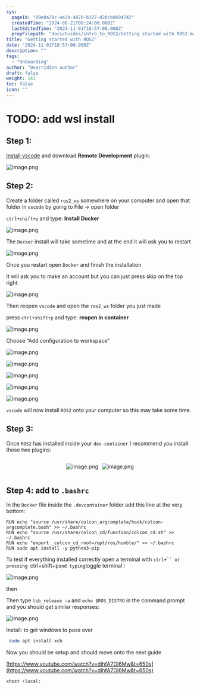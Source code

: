 ```yaml
---
sys:
  pageId: "89e0a78c-4e2b-4070-b327-d28cb0694742"
  createdTime: "2024-08-21T00:24:00.000Z"
  lastEditedTime: "2024-11-01T18:57:00.000Z"
  propFilepath: "docs/Guides/intro_to_ROS2/Getting started with ROS2.md"
title: "Getting started with ROS2"
date: "2024-11-01T18:57:00.000Z"
description: ""
tags:
  - "Onboarding"
author: "Overridden author"
draft: false
weight: 141
toc: false
icon: ""
---
```


# TODO: add wsl install

## Step 1:

[Install vscode](https://code.visualstudio.com/download) and download **Remote Development** plugin:

![image.png](https://prod-files-secure.s3.us-west-2.amazonaws.com/d518164a-d88e-44d1-a4ee-3adb3bd8bce0/efb52993-1881-4a40-b95e-6f020334f022/image.png?X-Amz-Algorithm=AWS4-HMAC-SHA256&X-Amz-Content-Sha256=UNSIGNED-PAYLOAD&X-Amz-Credential=ASIAZI2LB466SZEK3RL3%2F20250306%2Fus-west-2%2Fs3%2Faws4_request&X-Amz-Date=20250306T061146Z&X-Amz-Expires=3600&X-Amz-Security-Token=IQoJb3JpZ2luX2VjEN7%2F%2F%2F%2F%2F%2F%2F%2F%2F%2FwEaCXVzLXdlc3QtMiJGMEQCIFBvqMvcbmZ2%2B41bJmzrZ9S6P5DBzG8V%2BxN2uuQv%2FlszAiBiETkg917QmMdfVhZuaBd3B%2BdJ6oqGyykyINSOyrnb4yr%2FAwgnEAAaDDYzNzQyMzE4MzgwNSIMeBh6%2FlVQkbw33jTCKtwDGOLDVWnkml%2B2J65Wsx0GY59xNrjIpSMRJSFgVNkAYxx31S8BoaXIwUKtzF2clmHrvXaHHHDzbu28F%2BqpfDqQmUmQsdtQpt8WEw7QCOzRK%2FXhP1gKyRWzqPLQlp7p%2Brg5%2FjeohsdET9cLkGhK7r5ttVv7fCvOU7u7FPOEfO8w6aXC1Rcw2e2BYjv3xxyM833H9qWNDsXAUBF%2FJUkjGDb9C9MdFyJFxUXcnkhau9yeUpgOidj68nHbZ7xrcHhlRDz2%2Fz0DxAWVSzmlSSaUTpzb48SI8phQln58oEIu9%2BpAxQlaCVCH1suHwWdAG7s%2F9BKmNutFG5mXKYUDdbt%2BgVMthpNKhrtFRWkZD4Dp6rs06%2FRVqLErjlvC22lIsAWSv%2FDSU9r3vwxSrjgrLq52s%2BZKUWKihIQ13VsuciUejBXJAp1BvMfkinolP5PBqp9KqW06rqEhIsVu%2BOQed2tj2EKOMpwig%2FSrw%2BGkWc2DS8ldE5L1Ldr7IqhsZpCRZh%2BCrHbxXx1u1NPFC4Bf4nxjPABtGtxx2hiodErV%2Bpos8byf9tvZDpVUhQGXZPTlcCoDy0Qd3O6wPFZUcF50wPhLDekkwhrcPy1g675PkdOZoDgKw5Co8MI8USbXoCt%2FNegwivekvgY6pgF4YwPKTgVcWHHUTunGlHolhaBvW%2Ff4fGriPbAZ1oTxc5SkN6FLVv2%2Fbm8GdOUOaAVONDHyF7D2AvHq%2BFFinazX%2FBvmXrb7VR1Iv2axpzM2ZzRgVlQil2t0zBQ%2FWSCGNXEQv0QiUTMgQTE%2F4K0ew%2B6RE%2FiNn8mLPEZmp459zgH9HIg84XXLFcX0EmEZ%2BfdZGwAjM5PdwY3Ap12Mv8fJRTIA520y9dtd&X-Amz-Signature=56c4f73cacc34e55e73791a71ef42b43c622253beb2c870461996cc83b0e9c64&X-Amz-SignedHeaders=host&x-id=GetObject)

## Step 2:

Create a folder called `ros2_ws` somewhere on your computer and open that folder in `vscode` by going to File → open folder 

`ctrl+shift+p` and type: **Install Docker**

![image.png](https://prod-files-secure.s3.us-west-2.amazonaws.com/d518164a-d88e-44d1-a4ee-3adb3bd8bce0/2269dc0e-1cd5-47ff-bceb-c04ad9b2eab0/image.png?X-Amz-Algorithm=AWS4-HMAC-SHA256&X-Amz-Content-Sha256=UNSIGNED-PAYLOAD&X-Amz-Credential=ASIAZI2LB466SZEK3RL3%2F20250306%2Fus-west-2%2Fs3%2Faws4_request&X-Amz-Date=20250306T061146Z&X-Amz-Expires=3600&X-Amz-Security-Token=IQoJb3JpZ2luX2VjEN7%2F%2F%2F%2F%2F%2F%2F%2F%2F%2FwEaCXVzLXdlc3QtMiJGMEQCIFBvqMvcbmZ2%2B41bJmzrZ9S6P5DBzG8V%2BxN2uuQv%2FlszAiBiETkg917QmMdfVhZuaBd3B%2BdJ6oqGyykyINSOyrnb4yr%2FAwgnEAAaDDYzNzQyMzE4MzgwNSIMeBh6%2FlVQkbw33jTCKtwDGOLDVWnkml%2B2J65Wsx0GY59xNrjIpSMRJSFgVNkAYxx31S8BoaXIwUKtzF2clmHrvXaHHHDzbu28F%2BqpfDqQmUmQsdtQpt8WEw7QCOzRK%2FXhP1gKyRWzqPLQlp7p%2Brg5%2FjeohsdET9cLkGhK7r5ttVv7fCvOU7u7FPOEfO8w6aXC1Rcw2e2BYjv3xxyM833H9qWNDsXAUBF%2FJUkjGDb9C9MdFyJFxUXcnkhau9yeUpgOidj68nHbZ7xrcHhlRDz2%2Fz0DxAWVSzmlSSaUTpzb48SI8phQln58oEIu9%2BpAxQlaCVCH1suHwWdAG7s%2F9BKmNutFG5mXKYUDdbt%2BgVMthpNKhrtFRWkZD4Dp6rs06%2FRVqLErjlvC22lIsAWSv%2FDSU9r3vwxSrjgrLq52s%2BZKUWKihIQ13VsuciUejBXJAp1BvMfkinolP5PBqp9KqW06rqEhIsVu%2BOQed2tj2EKOMpwig%2FSrw%2BGkWc2DS8ldE5L1Ldr7IqhsZpCRZh%2BCrHbxXx1u1NPFC4Bf4nxjPABtGtxx2hiodErV%2Bpos8byf9tvZDpVUhQGXZPTlcCoDy0Qd3O6wPFZUcF50wPhLDekkwhrcPy1g675PkdOZoDgKw5Co8MI8USbXoCt%2FNegwivekvgY6pgF4YwPKTgVcWHHUTunGlHolhaBvW%2Ff4fGriPbAZ1oTxc5SkN6FLVv2%2Fbm8GdOUOaAVONDHyF7D2AvHq%2BFFinazX%2FBvmXrb7VR1Iv2axpzM2ZzRgVlQil2t0zBQ%2FWSCGNXEQv0QiUTMgQTE%2F4K0ew%2B6RE%2FiNn8mLPEZmp459zgH9HIg84XXLFcX0EmEZ%2BfdZGwAjM5PdwY3Ap12Mv8fJRTIA520y9dtd&X-Amz-Signature=2d324dfa4bb4129bdd91814bec18fb160f819755780dba9de162eb51df9344c3&X-Amz-SignedHeaders=host&x-id=GetObject)

The `Docker` install will take sometime and at the end it will ask you to restart

![image.png](https://prod-files-secure.s3.us-west-2.amazonaws.com/d518164a-d88e-44d1-a4ee-3adb3bd8bce0/ed233f78-be33-4b1f-b89c-9c346c0e961e/image.png?X-Amz-Algorithm=AWS4-HMAC-SHA256&X-Amz-Content-Sha256=UNSIGNED-PAYLOAD&X-Amz-Credential=ASIAZI2LB466SZEK3RL3%2F20250306%2Fus-west-2%2Fs3%2Faws4_request&X-Amz-Date=20250306T061146Z&X-Amz-Expires=3600&X-Amz-Security-Token=IQoJb3JpZ2luX2VjEN7%2F%2F%2F%2F%2F%2F%2F%2F%2F%2FwEaCXVzLXdlc3QtMiJGMEQCIFBvqMvcbmZ2%2B41bJmzrZ9S6P5DBzG8V%2BxN2uuQv%2FlszAiBiETkg917QmMdfVhZuaBd3B%2BdJ6oqGyykyINSOyrnb4yr%2FAwgnEAAaDDYzNzQyMzE4MzgwNSIMeBh6%2FlVQkbw33jTCKtwDGOLDVWnkml%2B2J65Wsx0GY59xNrjIpSMRJSFgVNkAYxx31S8BoaXIwUKtzF2clmHrvXaHHHDzbu28F%2BqpfDqQmUmQsdtQpt8WEw7QCOzRK%2FXhP1gKyRWzqPLQlp7p%2Brg5%2FjeohsdET9cLkGhK7r5ttVv7fCvOU7u7FPOEfO8w6aXC1Rcw2e2BYjv3xxyM833H9qWNDsXAUBF%2FJUkjGDb9C9MdFyJFxUXcnkhau9yeUpgOidj68nHbZ7xrcHhlRDz2%2Fz0DxAWVSzmlSSaUTpzb48SI8phQln58oEIu9%2BpAxQlaCVCH1suHwWdAG7s%2F9BKmNutFG5mXKYUDdbt%2BgVMthpNKhrtFRWkZD4Dp6rs06%2FRVqLErjlvC22lIsAWSv%2FDSU9r3vwxSrjgrLq52s%2BZKUWKihIQ13VsuciUejBXJAp1BvMfkinolP5PBqp9KqW06rqEhIsVu%2BOQed2tj2EKOMpwig%2FSrw%2BGkWc2DS8ldE5L1Ldr7IqhsZpCRZh%2BCrHbxXx1u1NPFC4Bf4nxjPABtGtxx2hiodErV%2Bpos8byf9tvZDpVUhQGXZPTlcCoDy0Qd3O6wPFZUcF50wPhLDekkwhrcPy1g675PkdOZoDgKw5Co8MI8USbXoCt%2FNegwivekvgY6pgF4YwPKTgVcWHHUTunGlHolhaBvW%2Ff4fGriPbAZ1oTxc5SkN6FLVv2%2Fbm8GdOUOaAVONDHyF7D2AvHq%2BFFinazX%2FBvmXrb7VR1Iv2axpzM2ZzRgVlQil2t0zBQ%2FWSCGNXEQv0QiUTMgQTE%2F4K0ew%2B6RE%2FiNn8mLPEZmp459zgH9HIg84XXLFcX0EmEZ%2BfdZGwAjM5PdwY3Ap12Mv8fJRTIA520y9dtd&X-Amz-Signature=27f5d446a8226c07ebeae115eecbc3ce6cdd407b27e86c51c12281c40820b593&X-Amz-SignedHeaders=host&x-id=GetObject)

Once you restart open `Docker` and finish the installation

It will ask you to make an account but you can just press skip on the top right

![image.png](https://prod-files-secure.s3.us-west-2.amazonaws.com/d518164a-d88e-44d1-a4ee-3adb3bd8bce0/21010ad9-1659-4fd9-9f59-9932a09b2a3d/image.png?X-Amz-Algorithm=AWS4-HMAC-SHA256&X-Amz-Content-Sha256=UNSIGNED-PAYLOAD&X-Amz-Credential=ASIAZI2LB466SZEK3RL3%2F20250306%2Fus-west-2%2Fs3%2Faws4_request&X-Amz-Date=20250306T061146Z&X-Amz-Expires=3600&X-Amz-Security-Token=IQoJb3JpZ2luX2VjEN7%2F%2F%2F%2F%2F%2F%2F%2F%2F%2FwEaCXVzLXdlc3QtMiJGMEQCIFBvqMvcbmZ2%2B41bJmzrZ9S6P5DBzG8V%2BxN2uuQv%2FlszAiBiETkg917QmMdfVhZuaBd3B%2BdJ6oqGyykyINSOyrnb4yr%2FAwgnEAAaDDYzNzQyMzE4MzgwNSIMeBh6%2FlVQkbw33jTCKtwDGOLDVWnkml%2B2J65Wsx0GY59xNrjIpSMRJSFgVNkAYxx31S8BoaXIwUKtzF2clmHrvXaHHHDzbu28F%2BqpfDqQmUmQsdtQpt8WEw7QCOzRK%2FXhP1gKyRWzqPLQlp7p%2Brg5%2FjeohsdET9cLkGhK7r5ttVv7fCvOU7u7FPOEfO8w6aXC1Rcw2e2BYjv3xxyM833H9qWNDsXAUBF%2FJUkjGDb9C9MdFyJFxUXcnkhau9yeUpgOidj68nHbZ7xrcHhlRDz2%2Fz0DxAWVSzmlSSaUTpzb48SI8phQln58oEIu9%2BpAxQlaCVCH1suHwWdAG7s%2F9BKmNutFG5mXKYUDdbt%2BgVMthpNKhrtFRWkZD4Dp6rs06%2FRVqLErjlvC22lIsAWSv%2FDSU9r3vwxSrjgrLq52s%2BZKUWKihIQ13VsuciUejBXJAp1BvMfkinolP5PBqp9KqW06rqEhIsVu%2BOQed2tj2EKOMpwig%2FSrw%2BGkWc2DS8ldE5L1Ldr7IqhsZpCRZh%2BCrHbxXx1u1NPFC4Bf4nxjPABtGtxx2hiodErV%2Bpos8byf9tvZDpVUhQGXZPTlcCoDy0Qd3O6wPFZUcF50wPhLDekkwhrcPy1g675PkdOZoDgKw5Co8MI8USbXoCt%2FNegwivekvgY6pgF4YwPKTgVcWHHUTunGlHolhaBvW%2Ff4fGriPbAZ1oTxc5SkN6FLVv2%2Fbm8GdOUOaAVONDHyF7D2AvHq%2BFFinazX%2FBvmXrb7VR1Iv2axpzM2ZzRgVlQil2t0zBQ%2FWSCGNXEQv0QiUTMgQTE%2F4K0ew%2B6RE%2FiNn8mLPEZmp459zgH9HIg84XXLFcX0EmEZ%2BfdZGwAjM5PdwY3Ap12Mv8fJRTIA520y9dtd&X-Amz-Signature=0ae8285de5bab819520111b0e064418ae22a38a466e458c41783659ceb9b45fb&X-Amz-SignedHeaders=host&x-id=GetObject)

Then reopen `vscode` and open the `ros2_ws` folder you just made

press `ctrl+shift+p` and type: **reopen in container**

![image.png](https://prod-files-secure.s3.us-west-2.amazonaws.com/d518164a-d88e-44d1-a4ee-3adb3bd8bce0/4e93b8c2-41ad-488c-8095-c74205196118/image.png?X-Amz-Algorithm=AWS4-HMAC-SHA256&X-Amz-Content-Sha256=UNSIGNED-PAYLOAD&X-Amz-Credential=ASIAZI2LB466SZEK3RL3%2F20250306%2Fus-west-2%2Fs3%2Faws4_request&X-Amz-Date=20250306T061146Z&X-Amz-Expires=3600&X-Amz-Security-Token=IQoJb3JpZ2luX2VjEN7%2F%2F%2F%2F%2F%2F%2F%2F%2F%2FwEaCXVzLXdlc3QtMiJGMEQCIFBvqMvcbmZ2%2B41bJmzrZ9S6P5DBzG8V%2BxN2uuQv%2FlszAiBiETkg917QmMdfVhZuaBd3B%2BdJ6oqGyykyINSOyrnb4yr%2FAwgnEAAaDDYzNzQyMzE4MzgwNSIMeBh6%2FlVQkbw33jTCKtwDGOLDVWnkml%2B2J65Wsx0GY59xNrjIpSMRJSFgVNkAYxx31S8BoaXIwUKtzF2clmHrvXaHHHDzbu28F%2BqpfDqQmUmQsdtQpt8WEw7QCOzRK%2FXhP1gKyRWzqPLQlp7p%2Brg5%2FjeohsdET9cLkGhK7r5ttVv7fCvOU7u7FPOEfO8w6aXC1Rcw2e2BYjv3xxyM833H9qWNDsXAUBF%2FJUkjGDb9C9MdFyJFxUXcnkhau9yeUpgOidj68nHbZ7xrcHhlRDz2%2Fz0DxAWVSzmlSSaUTpzb48SI8phQln58oEIu9%2BpAxQlaCVCH1suHwWdAG7s%2F9BKmNutFG5mXKYUDdbt%2BgVMthpNKhrtFRWkZD4Dp6rs06%2FRVqLErjlvC22lIsAWSv%2FDSU9r3vwxSrjgrLq52s%2BZKUWKihIQ13VsuciUejBXJAp1BvMfkinolP5PBqp9KqW06rqEhIsVu%2BOQed2tj2EKOMpwig%2FSrw%2BGkWc2DS8ldE5L1Ldr7IqhsZpCRZh%2BCrHbxXx1u1NPFC4Bf4nxjPABtGtxx2hiodErV%2Bpos8byf9tvZDpVUhQGXZPTlcCoDy0Qd3O6wPFZUcF50wPhLDekkwhrcPy1g675PkdOZoDgKw5Co8MI8USbXoCt%2FNegwivekvgY6pgF4YwPKTgVcWHHUTunGlHolhaBvW%2Ff4fGriPbAZ1oTxc5SkN6FLVv2%2Fbm8GdOUOaAVONDHyF7D2AvHq%2BFFinazX%2FBvmXrb7VR1Iv2axpzM2ZzRgVlQil2t0zBQ%2FWSCGNXEQv0QiUTMgQTE%2F4K0ew%2B6RE%2FiNn8mLPEZmp459zgH9HIg84XXLFcX0EmEZ%2BfdZGwAjM5PdwY3Ap12Mv8fJRTIA520y9dtd&X-Amz-Signature=ec3a5a4eb774e590b240ba10b4390992505469a75171863e8123aaf98615cd00&X-Amz-SignedHeaders=host&x-id=GetObject)

Choose “Add configuration to workspace”

![image.png](https://prod-files-secure.s3.us-west-2.amazonaws.com/d518164a-d88e-44d1-a4ee-3adb3bd8bce0/9560b282-5060-4989-ba37-97e7b2c22476/image.png?X-Amz-Algorithm=AWS4-HMAC-SHA256&X-Amz-Content-Sha256=UNSIGNED-PAYLOAD&X-Amz-Credential=ASIAZI2LB466SZEK3RL3%2F20250306%2Fus-west-2%2Fs3%2Faws4_request&X-Amz-Date=20250306T061146Z&X-Amz-Expires=3600&X-Amz-Security-Token=IQoJb3JpZ2luX2VjEN7%2F%2F%2F%2F%2F%2F%2F%2F%2F%2FwEaCXVzLXdlc3QtMiJGMEQCIFBvqMvcbmZ2%2B41bJmzrZ9S6P5DBzG8V%2BxN2uuQv%2FlszAiBiETkg917QmMdfVhZuaBd3B%2BdJ6oqGyykyINSOyrnb4yr%2FAwgnEAAaDDYzNzQyMzE4MzgwNSIMeBh6%2FlVQkbw33jTCKtwDGOLDVWnkml%2B2J65Wsx0GY59xNrjIpSMRJSFgVNkAYxx31S8BoaXIwUKtzF2clmHrvXaHHHDzbu28F%2BqpfDqQmUmQsdtQpt8WEw7QCOzRK%2FXhP1gKyRWzqPLQlp7p%2Brg5%2FjeohsdET9cLkGhK7r5ttVv7fCvOU7u7FPOEfO8w6aXC1Rcw2e2BYjv3xxyM833H9qWNDsXAUBF%2FJUkjGDb9C9MdFyJFxUXcnkhau9yeUpgOidj68nHbZ7xrcHhlRDz2%2Fz0DxAWVSzmlSSaUTpzb48SI8phQln58oEIu9%2BpAxQlaCVCH1suHwWdAG7s%2F9BKmNutFG5mXKYUDdbt%2BgVMthpNKhrtFRWkZD4Dp6rs06%2FRVqLErjlvC22lIsAWSv%2FDSU9r3vwxSrjgrLq52s%2BZKUWKihIQ13VsuciUejBXJAp1BvMfkinolP5PBqp9KqW06rqEhIsVu%2BOQed2tj2EKOMpwig%2FSrw%2BGkWc2DS8ldE5L1Ldr7IqhsZpCRZh%2BCrHbxXx1u1NPFC4Bf4nxjPABtGtxx2hiodErV%2Bpos8byf9tvZDpVUhQGXZPTlcCoDy0Qd3O6wPFZUcF50wPhLDekkwhrcPy1g675PkdOZoDgKw5Co8MI8USbXoCt%2FNegwivekvgY6pgF4YwPKTgVcWHHUTunGlHolhaBvW%2Ff4fGriPbAZ1oTxc5SkN6FLVv2%2Fbm8GdOUOaAVONDHyF7D2AvHq%2BFFinazX%2FBvmXrb7VR1Iv2axpzM2ZzRgVlQil2t0zBQ%2FWSCGNXEQv0QiUTMgQTE%2F4K0ew%2B6RE%2FiNn8mLPEZmp459zgH9HIg84XXLFcX0EmEZ%2BfdZGwAjM5PdwY3Ap12Mv8fJRTIA520y9dtd&X-Amz-Signature=34fb8a6e15a61757c0947fbb09c00b999a31ec76df53d68de4e36d4b020ef472&X-Amz-SignedHeaders=host&x-id=GetObject)

![image.png](https://prod-files-secure.s3.us-west-2.amazonaws.com/d518164a-d88e-44d1-a4ee-3adb3bd8bce0/2ee63f81-886b-48e8-a553-dc6e5eac99e4/image.png?X-Amz-Algorithm=AWS4-HMAC-SHA256&X-Amz-Content-Sha256=UNSIGNED-PAYLOAD&X-Amz-Credential=ASIAZI2LB466SZEK3RL3%2F20250306%2Fus-west-2%2Fs3%2Faws4_request&X-Amz-Date=20250306T061146Z&X-Amz-Expires=3600&X-Amz-Security-Token=IQoJb3JpZ2luX2VjEN7%2F%2F%2F%2F%2F%2F%2F%2F%2F%2FwEaCXVzLXdlc3QtMiJGMEQCIFBvqMvcbmZ2%2B41bJmzrZ9S6P5DBzG8V%2BxN2uuQv%2FlszAiBiETkg917QmMdfVhZuaBd3B%2BdJ6oqGyykyINSOyrnb4yr%2FAwgnEAAaDDYzNzQyMzE4MzgwNSIMeBh6%2FlVQkbw33jTCKtwDGOLDVWnkml%2B2J65Wsx0GY59xNrjIpSMRJSFgVNkAYxx31S8BoaXIwUKtzF2clmHrvXaHHHDzbu28F%2BqpfDqQmUmQsdtQpt8WEw7QCOzRK%2FXhP1gKyRWzqPLQlp7p%2Brg5%2FjeohsdET9cLkGhK7r5ttVv7fCvOU7u7FPOEfO8w6aXC1Rcw2e2BYjv3xxyM833H9qWNDsXAUBF%2FJUkjGDb9C9MdFyJFxUXcnkhau9yeUpgOidj68nHbZ7xrcHhlRDz2%2Fz0DxAWVSzmlSSaUTpzb48SI8phQln58oEIu9%2BpAxQlaCVCH1suHwWdAG7s%2F9BKmNutFG5mXKYUDdbt%2BgVMthpNKhrtFRWkZD4Dp6rs06%2FRVqLErjlvC22lIsAWSv%2FDSU9r3vwxSrjgrLq52s%2BZKUWKihIQ13VsuciUejBXJAp1BvMfkinolP5PBqp9KqW06rqEhIsVu%2BOQed2tj2EKOMpwig%2FSrw%2BGkWc2DS8ldE5L1Ldr7IqhsZpCRZh%2BCrHbxXx1u1NPFC4Bf4nxjPABtGtxx2hiodErV%2Bpos8byf9tvZDpVUhQGXZPTlcCoDy0Qd3O6wPFZUcF50wPhLDekkwhrcPy1g675PkdOZoDgKw5Co8MI8USbXoCt%2FNegwivekvgY6pgF4YwPKTgVcWHHUTunGlHolhaBvW%2Ff4fGriPbAZ1oTxc5SkN6FLVv2%2Fbm8GdOUOaAVONDHyF7D2AvHq%2BFFinazX%2FBvmXrb7VR1Iv2axpzM2ZzRgVlQil2t0zBQ%2FWSCGNXEQv0QiUTMgQTE%2F4K0ew%2B6RE%2FiNn8mLPEZmp459zgH9HIg84XXLFcX0EmEZ%2BfdZGwAjM5PdwY3Ap12Mv8fJRTIA520y9dtd&X-Amz-Signature=35d45ea288bfeafd6017dbf65d0468047a0713429a029aca8cfaff2d7705bc5d&X-Amz-SignedHeaders=host&x-id=GetObject)

![image.png](https://prod-files-secure.s3.us-west-2.amazonaws.com/d518164a-d88e-44d1-a4ee-3adb3bd8bce0/ae1580b2-b048-407e-aed9-b584224a7a04/image.png?X-Amz-Algorithm=AWS4-HMAC-SHA256&X-Amz-Content-Sha256=UNSIGNED-PAYLOAD&X-Amz-Credential=ASIAZI2LB466SZEK3RL3%2F20250306%2Fus-west-2%2Fs3%2Faws4_request&X-Amz-Date=20250306T061146Z&X-Amz-Expires=3600&X-Amz-Security-Token=IQoJb3JpZ2luX2VjEN7%2F%2F%2F%2F%2F%2F%2F%2F%2F%2FwEaCXVzLXdlc3QtMiJGMEQCIFBvqMvcbmZ2%2B41bJmzrZ9S6P5DBzG8V%2BxN2uuQv%2FlszAiBiETkg917QmMdfVhZuaBd3B%2BdJ6oqGyykyINSOyrnb4yr%2FAwgnEAAaDDYzNzQyMzE4MzgwNSIMeBh6%2FlVQkbw33jTCKtwDGOLDVWnkml%2B2J65Wsx0GY59xNrjIpSMRJSFgVNkAYxx31S8BoaXIwUKtzF2clmHrvXaHHHDzbu28F%2BqpfDqQmUmQsdtQpt8WEw7QCOzRK%2FXhP1gKyRWzqPLQlp7p%2Brg5%2FjeohsdET9cLkGhK7r5ttVv7fCvOU7u7FPOEfO8w6aXC1Rcw2e2BYjv3xxyM833H9qWNDsXAUBF%2FJUkjGDb9C9MdFyJFxUXcnkhau9yeUpgOidj68nHbZ7xrcHhlRDz2%2Fz0DxAWVSzmlSSaUTpzb48SI8phQln58oEIu9%2BpAxQlaCVCH1suHwWdAG7s%2F9BKmNutFG5mXKYUDdbt%2BgVMthpNKhrtFRWkZD4Dp6rs06%2FRVqLErjlvC22lIsAWSv%2FDSU9r3vwxSrjgrLq52s%2BZKUWKihIQ13VsuciUejBXJAp1BvMfkinolP5PBqp9KqW06rqEhIsVu%2BOQed2tj2EKOMpwig%2FSrw%2BGkWc2DS8ldE5L1Ldr7IqhsZpCRZh%2BCrHbxXx1u1NPFC4Bf4nxjPABtGtxx2hiodErV%2Bpos8byf9tvZDpVUhQGXZPTlcCoDy0Qd3O6wPFZUcF50wPhLDekkwhrcPy1g675PkdOZoDgKw5Co8MI8USbXoCt%2FNegwivekvgY6pgF4YwPKTgVcWHHUTunGlHolhaBvW%2Ff4fGriPbAZ1oTxc5SkN6FLVv2%2Fbm8GdOUOaAVONDHyF7D2AvHq%2BFFinazX%2FBvmXrb7VR1Iv2axpzM2ZzRgVlQil2t0zBQ%2FWSCGNXEQv0QiUTMgQTE%2F4K0ew%2B6RE%2FiNn8mLPEZmp459zgH9HIg84XXLFcX0EmEZ%2BfdZGwAjM5PdwY3Ap12Mv8fJRTIA520y9dtd&X-Amz-Signature=82e63e217078e0f0be943e00a55132f2e43fc7a54926e16a7836b1fe5cef966f&X-Amz-SignedHeaders=host&x-id=GetObject)

![image.png](https://prod-files-secure.s3.us-west-2.amazonaws.com/d518164a-d88e-44d1-a4ee-3adb3bd8bce0/53255b28-f75e-430f-b9e3-c0ac8577e42b/image.png?X-Amz-Algorithm=AWS4-HMAC-SHA256&X-Amz-Content-Sha256=UNSIGNED-PAYLOAD&X-Amz-Credential=ASIAZI2LB466SZEK3RL3%2F20250306%2Fus-west-2%2Fs3%2Faws4_request&X-Amz-Date=20250306T061146Z&X-Amz-Expires=3600&X-Amz-Security-Token=IQoJb3JpZ2luX2VjEN7%2F%2F%2F%2F%2F%2F%2F%2F%2F%2FwEaCXVzLXdlc3QtMiJGMEQCIFBvqMvcbmZ2%2B41bJmzrZ9S6P5DBzG8V%2BxN2uuQv%2FlszAiBiETkg917QmMdfVhZuaBd3B%2BdJ6oqGyykyINSOyrnb4yr%2FAwgnEAAaDDYzNzQyMzE4MzgwNSIMeBh6%2FlVQkbw33jTCKtwDGOLDVWnkml%2B2J65Wsx0GY59xNrjIpSMRJSFgVNkAYxx31S8BoaXIwUKtzF2clmHrvXaHHHDzbu28F%2BqpfDqQmUmQsdtQpt8WEw7QCOzRK%2FXhP1gKyRWzqPLQlp7p%2Brg5%2FjeohsdET9cLkGhK7r5ttVv7fCvOU7u7FPOEfO8w6aXC1Rcw2e2BYjv3xxyM833H9qWNDsXAUBF%2FJUkjGDb9C9MdFyJFxUXcnkhau9yeUpgOidj68nHbZ7xrcHhlRDz2%2Fz0DxAWVSzmlSSaUTpzb48SI8phQln58oEIu9%2BpAxQlaCVCH1suHwWdAG7s%2F9BKmNutFG5mXKYUDdbt%2BgVMthpNKhrtFRWkZD4Dp6rs06%2FRVqLErjlvC22lIsAWSv%2FDSU9r3vwxSrjgrLq52s%2BZKUWKihIQ13VsuciUejBXJAp1BvMfkinolP5PBqp9KqW06rqEhIsVu%2BOQed2tj2EKOMpwig%2FSrw%2BGkWc2DS8ldE5L1Ldr7IqhsZpCRZh%2BCrHbxXx1u1NPFC4Bf4nxjPABtGtxx2hiodErV%2Bpos8byf9tvZDpVUhQGXZPTlcCoDy0Qd3O6wPFZUcF50wPhLDekkwhrcPy1g675PkdOZoDgKw5Co8MI8USbXoCt%2FNegwivekvgY6pgF4YwPKTgVcWHHUTunGlHolhaBvW%2Ff4fGriPbAZ1oTxc5SkN6FLVv2%2Fbm8GdOUOaAVONDHyF7D2AvHq%2BFFinazX%2FBvmXrb7VR1Iv2axpzM2ZzRgVlQil2t0zBQ%2FWSCGNXEQv0QiUTMgQTE%2F4K0ew%2B6RE%2FiNn8mLPEZmp459zgH9HIg84XXLFcX0EmEZ%2BfdZGwAjM5PdwY3Ap12Mv8fJRTIA520y9dtd&X-Amz-Signature=bc1a2e88ec21ecf3b6db444912f792975035ff378b4e65cbf36aea7cafcf50c2&X-Amz-SignedHeaders=host&x-id=GetObject)

![image.png](https://prod-files-secure.s3.us-west-2.amazonaws.com/d518164a-d88e-44d1-a4ee-3adb3bd8bce0/7c562767-5af9-4ffb-97d1-327bcdf4ee00/image.png?X-Amz-Algorithm=AWS4-HMAC-SHA256&X-Amz-Content-Sha256=UNSIGNED-PAYLOAD&X-Amz-Credential=ASIAZI2LB466SZEK3RL3%2F20250306%2Fus-west-2%2Fs3%2Faws4_request&X-Amz-Date=20250306T061146Z&X-Amz-Expires=3600&X-Amz-Security-Token=IQoJb3JpZ2luX2VjEN7%2F%2F%2F%2F%2F%2F%2F%2F%2F%2FwEaCXVzLXdlc3QtMiJGMEQCIFBvqMvcbmZ2%2B41bJmzrZ9S6P5DBzG8V%2BxN2uuQv%2FlszAiBiETkg917QmMdfVhZuaBd3B%2BdJ6oqGyykyINSOyrnb4yr%2FAwgnEAAaDDYzNzQyMzE4MzgwNSIMeBh6%2FlVQkbw33jTCKtwDGOLDVWnkml%2B2J65Wsx0GY59xNrjIpSMRJSFgVNkAYxx31S8BoaXIwUKtzF2clmHrvXaHHHDzbu28F%2BqpfDqQmUmQsdtQpt8WEw7QCOzRK%2FXhP1gKyRWzqPLQlp7p%2Brg5%2FjeohsdET9cLkGhK7r5ttVv7fCvOU7u7FPOEfO8w6aXC1Rcw2e2BYjv3xxyM833H9qWNDsXAUBF%2FJUkjGDb9C9MdFyJFxUXcnkhau9yeUpgOidj68nHbZ7xrcHhlRDz2%2Fz0DxAWVSzmlSSaUTpzb48SI8phQln58oEIu9%2BpAxQlaCVCH1suHwWdAG7s%2F9BKmNutFG5mXKYUDdbt%2BgVMthpNKhrtFRWkZD4Dp6rs06%2FRVqLErjlvC22lIsAWSv%2FDSU9r3vwxSrjgrLq52s%2BZKUWKihIQ13VsuciUejBXJAp1BvMfkinolP5PBqp9KqW06rqEhIsVu%2BOQed2tj2EKOMpwig%2FSrw%2BGkWc2DS8ldE5L1Ldr7IqhsZpCRZh%2BCrHbxXx1u1NPFC4Bf4nxjPABtGtxx2hiodErV%2Bpos8byf9tvZDpVUhQGXZPTlcCoDy0Qd3O6wPFZUcF50wPhLDekkwhrcPy1g675PkdOZoDgKw5Co8MI8USbXoCt%2FNegwivekvgY6pgF4YwPKTgVcWHHUTunGlHolhaBvW%2Ff4fGriPbAZ1oTxc5SkN6FLVv2%2Fbm8GdOUOaAVONDHyF7D2AvHq%2BFFinazX%2FBvmXrb7VR1Iv2axpzM2ZzRgVlQil2t0zBQ%2FWSCGNXEQv0QiUTMgQTE%2F4K0ew%2B6RE%2FiNn8mLPEZmp459zgH9HIg84XXLFcX0EmEZ%2BfdZGwAjM5PdwY3Ap12Mv8fJRTIA520y9dtd&X-Amz-Signature=d3675aba3de233babc4c494b76ecdf462752d6a803ce903cf8d18222997b12b4&X-Amz-SignedHeaders=host&x-id=GetObject)

`vscode` will now install `ROS2` onto your computer so this may take some time.

## Step 3:

Once `ROS2` has installed inside your `dev-container` I recommend you install these two plugins:

<div style="display: flex;flex-direction: row; column-gap:10px; max-width: 630px;justify-content: center;">
<div>

![image.png](https://prod-files-secure.s3.us-west-2.amazonaws.com/d518164a-d88e-44d1-a4ee-3adb3bd8bce0/3fc3d550-5a54-4ba1-ba6b-faa01cdb7369/image.png?X-Amz-Algorithm=AWS4-HMAC-SHA256&X-Amz-Content-Sha256=UNSIGNED-PAYLOAD&X-Amz-Credential=ASIAZI2LB466ZZ63SBKM%2F20250306%2Fus-west-2%2Fs3%2Faws4_request&X-Amz-Date=20250306T061150Z&X-Amz-Expires=3600&X-Amz-Security-Token=IQoJb3JpZ2luX2VjEN7%2F%2F%2F%2F%2F%2F%2F%2F%2F%2FwEaCXVzLXdlc3QtMiJIMEYCIQCP8cLZlpfUIeKJl8ruU8FkDC5r9ckKKOzIRfrE3eIG8wIhAMfXNm53DT1vx1ZGw%2Bd68ExCL9oVLMTW7RuCJZZkg3LRKv8DCCcQABoMNjM3NDIzMTgzODA1IgzWUnzRwrvGe0ROQDgq3AP85CaOTVCPuxJ959otmfuq1RMuCmYTuM%2Frwi8vvNgr3wO1u8MP24qVjWrEXpcbPVCIxAw3%2B99kQ9FQqlaqP7JMUM1%2BjQIbG8HKQwhYF0%2BjOmloh6qdzDvhh%2FmX0RzM%2FYUKAYmsxhFKadfhZ3h7RtGwCtnhoN9qhbTiMnjfHl%2BmyOkzyAdbydtLriZ6nssKzQ0B6sQ1dHNGIntrBH7EDs%2BPboT9CMGPpXGkPYMExJLCV8x6fQ9vS2kcjeNtf8LsYNuZOhcqxYCMX1yHNUgxoUiWvM53lNbJUjeLolhLSvNkcuiGXVxpQvv%2FkQQYHpzArVneyYIKLI2U4Xy19zRUk3XtegpRAwGH6x9%2B%2F%2B3Ai7vszbIs8gC%2FOKUe46i0vsxsuZCe5gLhTaBiKpuuGJcTa89bMtbVuYupISUTppDYPHseW84JNfwBb0QAoofVa4Yvoxazf%2FQ8GbqXn%2FYq6wMSZg5%2F0J3IwRaE%2Bk8o9qQJNBL2hwCvv%2Fx4%2Fib1U8aCkPaIC88TKWeC1RbCSGz2NCuvkIWaDLS6FEfBYjVWUiOQ9oVk9QYhkgLu6%2FkPXw8fd%2FtJY7vFp3SwM6Ifh%2B3KX6OQUrUwHh%2BOLpDRDb%2FKA6ZpTmx8wTDIZM%2FbLP4UWqS%2BoTCP9qS%2BBjqkAcr4iPN2HW4kdoenZyWLZNEhU2RvH40Gk5o9Bt0FEV55ME%2BJkDhPFwOaokUkjkLD4JVlBqod4lBr97GP8QC1Ro9%2BGuuv%2FcsOtLExQf1LCxhmjNO2NSk%2BRCa90PRCwdjLUGQBwFYurHWIDxN1%2Ft2%2B64TNcyK%2F6uYupcWZSr%2BTVUzY13VpIP7GpOn4MVifPSQIENVkFJhEGogjdJlXkQptAfIqtgrl&X-Amz-Signature=e3ea2fc1fd3e6117027dc44b91e26c90f9d91c26138484844a353f4f317d5110&X-Amz-SignedHeaders=host&x-id=GetObject)

</div>
<div>

![image.png](https://prod-files-secure.s3.us-west-2.amazonaws.com/d518164a-d88e-44d1-a4ee-3adb3bd8bce0/d994cc66-13c2-4093-a5a3-f84cf4601a82/image.png?X-Amz-Algorithm=AWS4-HMAC-SHA256&X-Amz-Content-Sha256=UNSIGNED-PAYLOAD&X-Amz-Credential=ASIAZI2LB466RZJQWYWX%2F20250306%2Fus-west-2%2Fs3%2Faws4_request&X-Amz-Date=20250306T061150Z&X-Amz-Expires=3600&X-Amz-Security-Token=IQoJb3JpZ2luX2VjEN7%2F%2F%2F%2F%2F%2F%2F%2F%2F%2FwEaCXVzLXdlc3QtMiJGMEQCIEblecKFPkpNyJOu37hM3NUFCTJAFLV%2Bzoh6XeUit7TlAiBK4bhteszxmNWixNdO19fTQ1kTk6qlXqCoTTo9uaA%2BhCr%2FAwgnEAAaDDYzNzQyMzE4MzgwNSIM4GKz1%2FIWy5Wb%2F9uiKtwD3jl56OZHmNSeb8GuGKTy5AyGUThG%2FRtN8WAXCPSoR7qa8FQ7A120B%2BKnAHrk1a6Vjcgi1krXYbux1gKY574QsKUJKAnt1TCctY3iNNws0XN3eTcLBfOIEV3CdRaUVs%2BZx6d9ksc5qdPXp2LIBY%2BlgM80YuXC5t6BsjU4wAQadIf2UEDfYt4kaQJUeCM1GEMPlCJzCKFIyrJVf252V3gHNTOVJWLAUhCgZNkziSnhn7UXVJR1Yv4gZBWNnVNhXen3oXPZgWnIWc22GflvYEjaRJk6hjOFXRJALtYVos2kLhHeaZOdlXeIcu%2FOyoGyu%2FclKMDLp%2BrSWi9pjYmZqZe3%2FaVwoKfI4pGX8DlZTtZX4bixxnZsp9pIuX7pwFMaFkElvLYBa7SpZDpPTcvE4s62ROgzXYcA1lQD3fGGh0cUvJDQ0hgPkAG8VGDBYcWgUWjOKePFop4FuiZJrHgY3hmxSz36UDp4UjMDc2RP9rp7SmmTFX2RUOMiiAQ7YB9To1dBbKypsv3cz1USY7vr1hLSfCyt0zcIVrc4c1wHWzqZBYNrPeRNDy7YqgjEZ79p1b7zIZBkkVVuRn2Um16u3ZOKQx34nR2mVixkUt3J3AuAdWjKcS1tS9udws4PysMw0PakvgY6pgHu%2BaOyIvXwe9rTyH%2FQ6VlIu1fCAOgN9YnGQDmlgIABlEDoeZa7zn0VR9ZLOEhC9PCEX2uQD6UDJoXx5VXDzTQcUPTJ%2FYznMsO3sxunJmbXzVBFjUiuyrOzFc4d0f%2Fb884QR4B%2BK6wx2gjEN%2F2L7dtmouIvRL%2B4DVI9rRSRSKGkG2CLPXq1HDt7YYCZv4wUEy2hJ8e1Yuok%2F0b4fIrL5URT9NPfPCbj&X-Amz-Signature=b5850e136a42681bb833770b79720764433b02e7406553845add80b5166b1e73&X-Amz-SignedHeaders=host&x-id=GetObject)

</div>
</div>

## Step 4: add to `.bashrc`

In the `Docker` file inside the `.devcontainer` folder add this line at the very bottom: 

```docker
RUN echo "source /usr/share/colcon_argcomplete/hook/colcon-argcomplete.bash" >> ~/.bashrc
RUN echo "source /usr/share/colcon_cd/function/colcon_cd.sh" >> ~/.bashrc
RUN echo "export _colcon_cd_root=/opt/ros/humble/" >> ~/.bashrc
RUN sudo apt install -y python3-pip 
```

To test if everything installed correctly open a terminal with `ctrl+`` or pressing `ctrl+shift+p` and typing `toggle terminal`:

![image.png](https://prod-files-secure.s3.us-west-2.amazonaws.com/d518164a-d88e-44d1-a4ee-3adb3bd8bce0/6a4943d8-b04e-4c02-9a58-775f3384d1a5/image.png?X-Amz-Algorithm=AWS4-HMAC-SHA256&X-Amz-Content-Sha256=UNSIGNED-PAYLOAD&X-Amz-Credential=ASIAZI2LB466SZEK3RL3%2F20250306%2Fus-west-2%2Fs3%2Faws4_request&X-Amz-Date=20250306T061146Z&X-Amz-Expires=3600&X-Amz-Security-Token=IQoJb3JpZ2luX2VjEN7%2F%2F%2F%2F%2F%2F%2F%2F%2F%2FwEaCXVzLXdlc3QtMiJGMEQCIFBvqMvcbmZ2%2B41bJmzrZ9S6P5DBzG8V%2BxN2uuQv%2FlszAiBiETkg917QmMdfVhZuaBd3B%2BdJ6oqGyykyINSOyrnb4yr%2FAwgnEAAaDDYzNzQyMzE4MzgwNSIMeBh6%2FlVQkbw33jTCKtwDGOLDVWnkml%2B2J65Wsx0GY59xNrjIpSMRJSFgVNkAYxx31S8BoaXIwUKtzF2clmHrvXaHHHDzbu28F%2BqpfDqQmUmQsdtQpt8WEw7QCOzRK%2FXhP1gKyRWzqPLQlp7p%2Brg5%2FjeohsdET9cLkGhK7r5ttVv7fCvOU7u7FPOEfO8w6aXC1Rcw2e2BYjv3xxyM833H9qWNDsXAUBF%2FJUkjGDb9C9MdFyJFxUXcnkhau9yeUpgOidj68nHbZ7xrcHhlRDz2%2Fz0DxAWVSzmlSSaUTpzb48SI8phQln58oEIu9%2BpAxQlaCVCH1suHwWdAG7s%2F9BKmNutFG5mXKYUDdbt%2BgVMthpNKhrtFRWkZD4Dp6rs06%2FRVqLErjlvC22lIsAWSv%2FDSU9r3vwxSrjgrLq52s%2BZKUWKihIQ13VsuciUejBXJAp1BvMfkinolP5PBqp9KqW06rqEhIsVu%2BOQed2tj2EKOMpwig%2FSrw%2BGkWc2DS8ldE5L1Ldr7IqhsZpCRZh%2BCrHbxXx1u1NPFC4Bf4nxjPABtGtxx2hiodErV%2Bpos8byf9tvZDpVUhQGXZPTlcCoDy0Qd3O6wPFZUcF50wPhLDekkwhrcPy1g675PkdOZoDgKw5Co8MI8USbXoCt%2FNegwivekvgY6pgF4YwPKTgVcWHHUTunGlHolhaBvW%2Ff4fGriPbAZ1oTxc5SkN6FLVv2%2Fbm8GdOUOaAVONDHyF7D2AvHq%2BFFinazX%2FBvmXrb7VR1Iv2axpzM2ZzRgVlQil2t0zBQ%2FWSCGNXEQv0QiUTMgQTE%2F4K0ew%2B6RE%2FiNn8mLPEZmp459zgH9HIg84XXLFcX0EmEZ%2BfdZGwAjM5PdwY3Ap12Mv8fJRTIA520y9dtd&X-Amz-Signature=af4f9a9718171dea04fb51761f4e759a7d2628a7ef764e8bbf717b2ac040721a&X-Amz-SignedHeaders=host&x-id=GetObject)

then 

Then type `lsb_release -a` and `echo $ROS_DISTRO` in the command prompt and you should get similar responses:

![image.png](https://prod-files-secure.s3.us-west-2.amazonaws.com/d518164a-d88e-44d1-a4ee-3adb3bd8bce0/3e635dec-a805-4e85-8b9e-d000e5b71a4e/image.png?X-Amz-Algorithm=AWS4-HMAC-SHA256&X-Amz-Content-Sha256=UNSIGNED-PAYLOAD&X-Amz-Credential=ASIAZI2LB466SZEK3RL3%2F20250306%2Fus-west-2%2Fs3%2Faws4_request&X-Amz-Date=20250306T061146Z&X-Amz-Expires=3600&X-Amz-Security-Token=IQoJb3JpZ2luX2VjEN7%2F%2F%2F%2F%2F%2F%2F%2F%2F%2FwEaCXVzLXdlc3QtMiJGMEQCIFBvqMvcbmZ2%2B41bJmzrZ9S6P5DBzG8V%2BxN2uuQv%2FlszAiBiETkg917QmMdfVhZuaBd3B%2BdJ6oqGyykyINSOyrnb4yr%2FAwgnEAAaDDYzNzQyMzE4MzgwNSIMeBh6%2FlVQkbw33jTCKtwDGOLDVWnkml%2B2J65Wsx0GY59xNrjIpSMRJSFgVNkAYxx31S8BoaXIwUKtzF2clmHrvXaHHHDzbu28F%2BqpfDqQmUmQsdtQpt8WEw7QCOzRK%2FXhP1gKyRWzqPLQlp7p%2Brg5%2FjeohsdET9cLkGhK7r5ttVv7fCvOU7u7FPOEfO8w6aXC1Rcw2e2BYjv3xxyM833H9qWNDsXAUBF%2FJUkjGDb9C9MdFyJFxUXcnkhau9yeUpgOidj68nHbZ7xrcHhlRDz2%2Fz0DxAWVSzmlSSaUTpzb48SI8phQln58oEIu9%2BpAxQlaCVCH1suHwWdAG7s%2F9BKmNutFG5mXKYUDdbt%2BgVMthpNKhrtFRWkZD4Dp6rs06%2FRVqLErjlvC22lIsAWSv%2FDSU9r3vwxSrjgrLq52s%2BZKUWKihIQ13VsuciUejBXJAp1BvMfkinolP5PBqp9KqW06rqEhIsVu%2BOQed2tj2EKOMpwig%2FSrw%2BGkWc2DS8ldE5L1Ldr7IqhsZpCRZh%2BCrHbxXx1u1NPFC4Bf4nxjPABtGtxx2hiodErV%2Bpos8byf9tvZDpVUhQGXZPTlcCoDy0Qd3O6wPFZUcF50wPhLDekkwhrcPy1g675PkdOZoDgKw5Co8MI8USbXoCt%2FNegwivekvgY6pgF4YwPKTgVcWHHUTunGlHolhaBvW%2Ff4fGriPbAZ1oTxc5SkN6FLVv2%2Fbm8GdOUOaAVONDHyF7D2AvHq%2BFFinazX%2FBvmXrb7VR1Iv2axpzM2ZzRgVlQil2t0zBQ%2FWSCGNXEQv0QiUTMgQTE%2F4K0ew%2B6RE%2FiNn8mLPEZmp459zgH9HIg84XXLFcX0EmEZ%2BfdZGwAjM5PdwY3Ap12Mv8fJRTIA520y9dtd&X-Amz-Signature=96e64bae5f206811924047eb6761a12866d6493512b307bdb93e2b9e68376a6d&X-Amz-SignedHeaders=host&x-id=GetObject)

Install:  to get windows to pass over

```bash
 sudo apt install xcb
```

Now you should be setup and should move onto the next guide 

[https://www.youtube.com/watch?v=dihfA7Ol6Mw&t=650s](https://www.youtube.com/watch?v=dihfA7Ol6Mw&t=650s)

```python
xhost +local:
```
